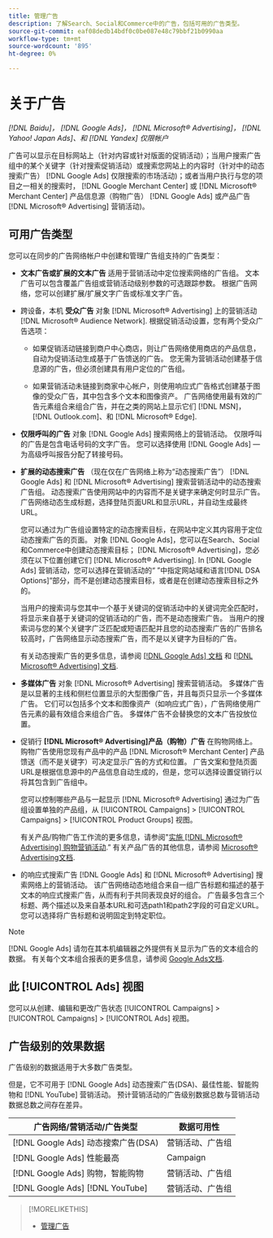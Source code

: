 ```yaml
---
title: 管理广告
description: 了解Search、Social和Commerce中的广告，包括可用的广告类型。
source-git-commit: eaf08dedb14bdf0c0be087e48c79bbf21b0990aa
workflow-type: tm+mt
source-wordcount: '895'
ht-degree: 0%

---
```


# 关于广告

*[!DNL Baidu]， [!DNL Google Ads]， [!DNL Microsoft® Advertising]， [!DNL Yahoo! Japan Ads]、和 [!DNL Yandex] 仅限帐户*

广告可以显示在目标网站上（针对内容或针对版面的促销活动）；当用户搜索广告组中的某个关键字（针对搜索促销活动）或搜索您网站上的内容时（针对中的动态搜索广告） [!DNL Google Ads] 仅限搜索的市场活动)；或者当用户执行与您的项目之一相关的搜索时， [!DNL Google Merchant Center] 或 [!DNL Microsoft® Merchant Center] 产品信息源（购物广告） [!DNL Google Ads] 或产品广告 [!DNL Microsoft® Advertising] 营销活动)。

## 可用广告类型

您可以在同步的广告网络帐户中创建和管理广告组支持的广告类型：

* **文本广告或扩展的文本广告** 适用于营销活动中定位搜索网络的广告组。 文本广告可以包含覆盖广告组或营销活动级别参数的可选跟踪参数。 根据广告网络，您可以创建扩展/扩展文字广告或标准文字广告。

* 跨设备，本机 **受众广告** 对象 [!DNL Microsoft® Advertising] 上的营销活动 [!DNL Microsoft® Audience Network]. 根据促销活动设置，您有两个受众广告选项：

   * 如果促销活动链接到商户中心商店，则让广告网络使用商店的产品信息，自动为促销活动生成基于广告馈送的广告。 您无需为营销活动创建基于信息源的广告，但必须创建具有用户定位的广告组。

   * 如果营销活动未链接到商家中心帐户，则使用响应式广告格式创建基于图像的受众广告，其中包含多个文本和图像资产。 广告网络使用最有效的广告元素组合来组合广告，并在之类的网站上显示它们 [!DNL MSN]， [!DNL Outlook.com]、和 [!DNL Microsoft® Edge].

* **仅限呼叫的广告** 对象 [!DNL Google Ads] 搜索网络上的营销活动。 仅限呼叫的广告是包含电话号码的文字广告。 您可以选择使用 [!DNL Google Ads] — 为高级呼叫报告分配了转接号码。

* **扩展的动态搜索广告** （现在仅在广告网络上称为“动态搜索广告”） [!DNL Google Ads] 和 [!DNL Microsoft® Advertising] 搜索营销活动中的动态搜索广告组。 动态搜索广告使用网站中的内容而不是关键字来确定何时显示广告。 广告网络动态生成标题，选择登陆页面URL和显示URL，并自动生成最终URL。

  您可以通过为广告组设置特定的动态搜索目标，在网站中定义其内容用于定位动态搜索广告的页面。 对象 [!DNL Google Ads]，您可以在Search、Social和Commerce中创建动态搜索目标； [!DNL Microsoft® Advertising]，您必须在以下位置创建它们 [!DNL Microsoft® Advertising]. In [!DNL Google Ads] 营销活动，您可以选择在营销活动的“ ”中指定网站域和语言[!DNL DSA Options]”部分，而不是创建动态搜索目标，或者是在创建动态搜索目标之外的。

  当用户的搜索词与您其中一个基于关键词的促销活动中的关键词完全匹配时，将显示来自基于关键词的促销活动的广告，而不是动态搜索广告。 当用户的搜索词与您的某个关键字广泛匹配或短语匹配并且您的动态搜索广告的广告排名较高时，广告网络显示动态搜索广告，而不是以关键字为目标的广告。

  有关动态搜索广告的更多信息，请参阅 [[!DNL Google Ads] 文档](https://support.google.com/google-ads/answer/2471185) 和 [[!DNL Microsoft® Advertising] 文档](https://help.ads.microsoft.com/#apex/ads/en/56794).

* **多媒体广告** 对象 [!DNL Microsoft® Advertising] 搜索营销活动。 多媒体广告是以显著的主线和侧栏位置显示的大型图像广告，并且每页只显示一个多媒体广告。 它们可以包括多个文本和图像资产（如响应式广告），广告网络使用广告元素的最有效组合来组合广告。 多媒体广告不会替换您的文本广告投放位置。

* 促销行 **[!DNL Microsoft® Advertising]产品（购物）广告** 在购物网络上。 购物广告使用您现有产品中的产品 [!DNL Microsoft® Merchant Center] 产品馈送（而不是关键字）可决定显示广告的方式和位置。 广告文案和登陆页面URL是根据信息源中的产品信息自动生成的，但是，您可以选择设置促销行以将其包含到广告组中。

  您可以控制哪些产品与一起显示 [!DNL Microsoft® Advertising] 通过为广告组设置单独的产品组，从 [!UICONTROL Campaigns] > [!UICONTROL Campaigns] > [!UICONTROL Product Groups] 视图。

  有关产品/购物广告工作流的更多信息，请参阅&quot;[实施 [!DNL Microsoft® Advertising] 购物营销活动](/help/search-social-commerce/campaign-management/special-campaign-types/microsoft-shopping-campaigns.md).”  有关产品广告的其他信息，请参阅 [Microsoft® Advertising文档](https://help.ads.microsoft.com/#apex/3/en/51082).

* 的响应式搜索广告 [!DNL Google Ads] 和 [!DNL Microsoft® Advertising] 搜索网络上的营销活动。 该广告网络动态地组合来自一组广告标题和描述的基于文本的响应式搜索广告，从而有利于共同表现良好的组合。 广告最多包含三个标题、两个描述以及来自基本URL和可选path1和path2字段的可自定义URL。 您可以选择将广告标题和说明固定到特定职位。

>[!NOTE]
>
>[!DNL Google Ads] 请勿在其本机编辑器之外提供有关显示为广告的文本组合的数据。 有关每个文本组合报表的更多信息，请参阅 [Google Ads文档](https://support.google.com/google-ads/answer/7684791).

## 此 [!UICONTROL Ads] 视图

您可以从创建、编辑和更改广告状态 [!UICONTROL Campaigns] > [!UICONTROL Campaigns] > [!UICONTROL Ads] 视图。

## 广告级别的效果数据

广告级别的数据适用于大多数广告类型。

但是，它不可用于 [!DNL Google Ads] 动态搜索广告(DSA)、最佳性能、智能购物和 [!DNL YouTube] 营销活动。 预计营销活动的广告级别数据总数与营销活动数据总数之间存在差异。

| 广告网络/营销活动/广告类型 | 数据可用性 |
|---|---|
| [!DNL Google Ads] 动态搜索广告(DSA) | 营销活动、广告组 |
| [!DNL Google Ads] 性能最高 | Campaign |
| [!DNL Google Ads] 购物，智能购物 | 营销活动、广告组 |
| [!DNL Google Ads] [!DNL YouTube] | 营销活动、广告组 |

>[!MORELIKETHIS]
>
>* [管理广告](ad-manage.md)
